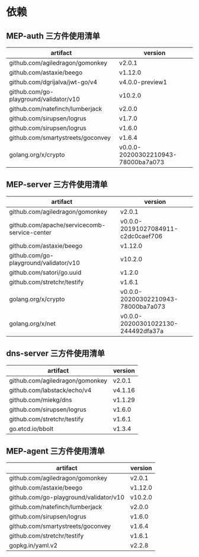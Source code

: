 依赖
================

## MEP-auth 三方件使用清单

| artifact | version  |
|---|---|
|github.com/agiledragon/gomonkey| v2.0.1
|github.com/astaxie/beego| v1.12.0
|github.com/dgrijalva/jwt-go/v4| v4.0.0-preview1
|github.com/go-playground/validator/v10| v10.2.0
|github.com/natefinch/lumberjack| v2.0.0
|github.com/sirupsen/logrus| v1.7.0
|github.com/sirupsen/logrus | v1.6.0
|github.com/smartystreets/goconvey| v1.6.4
|golang.org/x/crypto| v0.0.0-20200302210943-78000ba7a073

## MEP-server 三方件使用清单

| artifact | version  |
|---|---|
|github.com/agiledragon/gomonkey |v2.0.1|
|github.com/apache/servicecomb-service-center |v0.0.0-20191027084911-c2dc0caef706|
|github.com/astaxie/beego | v1.12.0|
|github.com/go-playground/validator/v10 |v10.2.0|
|github.com/satori/go.uuid| v1.2.0|
|github.com/stretchr/testify |v1.6.1|
|golang.org/x/crypto |v0.0.0-20200302210943-78000ba7a073|
|golang.org/x/net |v0.0.0-20200301022130-244492dfa37a|

## dns-server 三方件使用清单

| artifact | version  |
|---|---|
|github.com/agiledragon/gomonkey | v2.0.1
|github.com/labstack/echo/v4 | v4.1.16
|github.com/miekg/dns | v1.1.29
|github.com/sirupsen/logrus | v1.6.0
|github.com/stretchr/testify | v1.6.1
|go.etcd.io/bbolt | v1.3.4

## MEP-agent 三方件使用清单

| artifact | version  |
|---|---|
| github.com/agiledragon/gomonkey | v2.0.1
| github.com/astaxie/beego | v1.12.0
| github.com/go-playground/validator/v10 | v10.2.0
| github.com/natefinch/lumberjack | v2.0.0
| github.com/sirupsen/logrus | v1.6.0
| github.com/smartystreets/goconvey | v1.6.4
| github.com/stretchr/testify | v1.6.1
| gopkg.in/yaml.v2 | v2.2.8